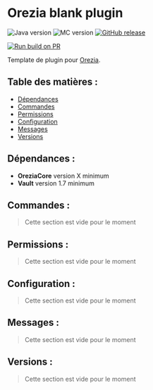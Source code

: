 # Orezia blank plugin 

![Java version](https://img.shields.io/badge/java-^17-yellow)
![MC version](https://img.shields.io/badge/MC-v1.18.1-green)
[![GitHub release](https://img.shields.io/badge/release-vX-blue)](https://github.com/Orezia/OreziaTemplate/releases/tag/X)

[![Run build on PR](https://github.com/Orezia/OreziaCore-API/actions/workflows/build_on_pr.yml/badge.svg?branch=main)](https://github.com/Orezia/OreziaCore-API/actions/workflows/build_on_pr.yml)

Template de plugin pour [Orezia](https://oreziamc.fr).

## Table des matières :

- [Dépendances](#dpendances-)
- [Commandes](#commandes-)
- [Permissions](#permissions-)
- [Configuration](#configuration-)
- [Messages](#messages-)
- [Versions](#versions-)

## Dépendances :

- __OreziaCore__ version X minimum
- __Vault__ version 1.7 minimum

## Commandes :

> Cette section est vide pour le moment

## Permissions :

> Cette section est vide pour le moment

## Configuration :

> Cette section est vide pour le moment

## Messages :

> Cette section est vide pour le moment

## Versions :

> Cette section est vide pour le moment
